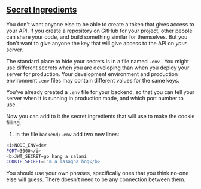 <!-- Secret ingredients -->
<section
  id="secret-ingredients"
  aria-labelledby="secret-ingredients"
  data-item="Secret Ingredients"
>
  <h2><a href="#secret-ingredients">Secret Ingredients</a></h2>

You don't want anyone else to be able to create a token that gives access to your API. If you create a repository on GitHub for your project, other people can share your code, and build something similar for themselves. But you don't want to give anyone the key that will give access to the API on _your_ server.

The standard place to hide your secrets is in a file named `.env` . You might use different secrets when you are developing than when you deploy your server for production. Your development environment and production environment `.env` files may contain different values for the same keys.

You've already created a `.env` file for your backend, so that you can tell your server when it is running in production mode, and which port number to use.

Now you can add to it the secret ingredients that will use to make the cookie filling.

1. In the file `backend/.env` add two new lines:

```bash
<i>NODE_ENV=dev
PORT=3000</i>
<b>JWT_SECRET=go hang a salami
COOKIE_SECRET=I'm a lasagna hog</b>
```
You should use your own phrases, specifically ones that you think no-one else will guess. There doesn't need to be any connection between them.

</section>